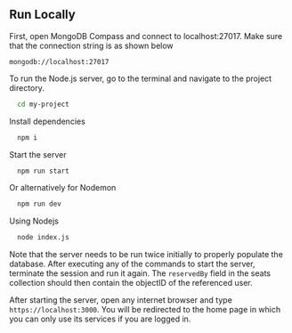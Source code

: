 
## Run Locally

First, open MongoDB Compass and connect to localhost:27017. Make sure that the connection string is as shown below

```
mongodb://localhost:27017
```

To run the Node.js server, go to the terminal and navigate to the project directory.

```bash
  cd my-project
```

Install dependencies
```bash
  npm i
```

Start the server
```bash
  npm run start
```

Or alternatively for Nodemon
```bash
  npm run dev
```

Using Nodejs
```bash
  node index.js
```

Note that the server needs to be run twice initially to properly populate the database. After executing any of the commands to start the server, terminate the session and run it again. The `reservedBy` field in the seats collection should then contain the objectID of the referenced user.

After starting the server, open any internet browser and type `https://localhost:3000`. You will be redirected to the home page in which you can only use its services if you are logged in.

